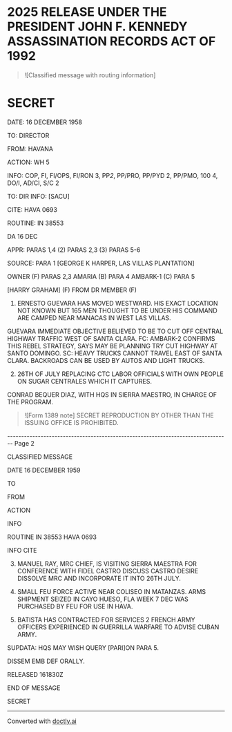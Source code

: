 # 2025 RELEASE UNDER THE PRESIDENT JOHN F. KENNEDY ASSASSINATION RECORDS ACT OF 1992

> 
> ![Classified message with routing information]

# SECRET

DATE: 16 DECEMBER 1958

TO: DIRECTOR

FROM: HAVANA

ACTION: WH 5

INFO: COP, FI, FI/OPS, FI/RON 3, PP*2*, PP/PRO, PP/PYD 2, PP/PMO, 100 4, DO/I, AD/CI, S/C 2

TO: DIR INFO: [SACU]

CITE: HAVA 0693

ROUTINE: IN 38553

DA 16 DEC

APPR: PARAS 1,4 (2) PARAS 2,3 (3) PARAS 5-6

SOURCE: PARA 1 [GEORGE K HARPER, LAS VILLAS PLANTATION]

OWNER (F) PARAS 2,3 AMARIA (B) PARA 4 AMBARK-1 (C) PARA 5

[HARRY GRAHAM] (F) FROM DR MEMBER (F)

1. ERNESTO GUEVARA HAS MOVED WESTWARD. HIS EXACT LOCATION NOT KNOWN BUT 165 MEN THOUGHT TO BE UNDER HIS COMMAND ARE CAMPED NEAR MANACAS IN WEST LAS VILLAS.

GUEVARA IMMEDIATE OBJECTIVE BELIEVED TO BE TO CUT OFF CENTRAL HIGHWAY TRAFFIC WEST OF SANTA CLARA. FC: AMBARK-2 CONFIRMS THIS REBEL STRATEGY, SAYS MAY BE PLANNING TRY CUT HIGHWAY AT SANTO DOMINGO. SC: HEAVY TRUCKS CANNOT TRAVEL EAST OF SANTA CLARA. BACKROADS CAN BE USED BY AUTOS AND LIGHT TRUCKS.

2. 26TH OF JULY REPLACING CTC LABOR OFFICIALS WITH OWN PEOPLE ON SUGAR CENTRALES WHICH IT CAPTURES.

CONRAD BEQUER DIAZ, WITH HQS IN SIERRA MAESTRO, IN CHARGE OF THE PROGRAM.

> 
> ![Form 1389 note] SECRET REPRODUCTION BY OTHER THAN THE ISSUING OFFICE IS PROHIBITED.


-------------------------------------------------------------------------------- Page 2

CLASSIFIED MESSAGE

DATE 16 DECEMBER 1959

TO

FROM

ACTION

INFO

ROUTINE IN 38553 HAVA 0693

INFO CITE

3. MANUEL RAY, MRC CHIEF, IS VISITING SIERRA MAESTRA FOR CONFERENCE WITH FIDEL CASTRO DISCUSS CASTRO DESIRE DISSOLVE MRC AND INCORPORATE IT INTO 26TH JULY.

4. SMALL FEU FORCE ACTIVE NEAR COLISEO IN MATANZAS. ARMS SHIPMENT SEIZED IN CAYO HUESO, FLA WEEK 7 DEC WAS PURCHASED BY FEU FOR USE IN HAVA.

5. BATISTA HAS CONTRACTED FOR SERVICES 2 FRENCH ARMY OFFICERS EXPERIENCED IN GUERRILLA WARFARE TO ADVISE CUBAN ARMY.

SUPDATA: HQS MAY WISH QUERY [PARI]ON PARA 5.

DISSEM EMB DEF ORALLY.

RELEASED 161830Z

END OF MESSAGE

SECRET


---
Converted with [doctly.ai](https://doctly.ai)